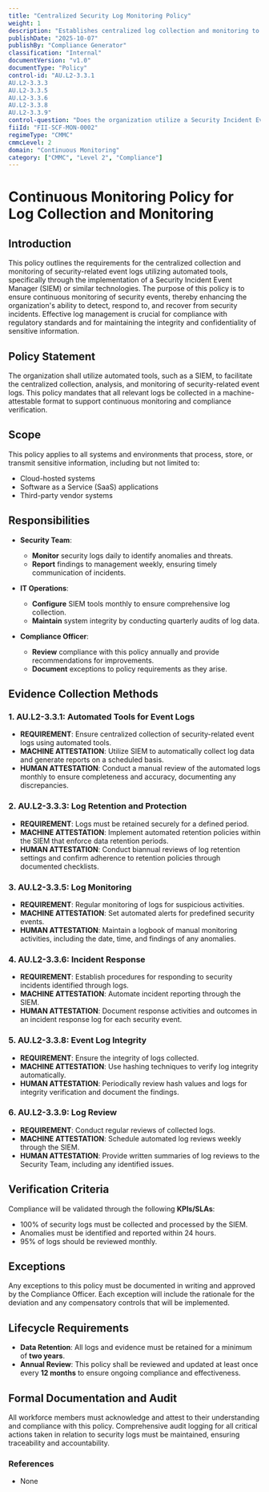 ```yaml
---
title: "Centralized Security Log Monitoring Policy"
weight: 1
description: "Establishes centralized log collection and monitoring to enhance security incident detection and compliance through automated tools."
publishDate: "2025-10-07"
publishBy: "Compliance Generator"
classification: "Internal"
documentVersion: "v1.0"
documentType: "Policy"
control-id: "AU.L2-3.3.1
AU.L2-3.3.3
AU.L2-3.3.5
AU.L2-3.3.6
AU.L2-3.3.8
AU.L2-3.3.9"
control-question: "Does the organization utilize a Security Incident Event Manager (SIEM) or similar automated tool, to support the centralized collection of security-related event logs?"
fiiId: "FII-SCF-MON-0002"
regimeType: "CMMC"
cmmcLevel: 2
domain: "Continuous Monitoring"
category: ["CMMC", "Level 2", "Compliance"]
---
```


# Continuous Monitoring Policy for Log Collection and Monitoring

## Introduction
This policy outlines the requirements for the centralized collection and monitoring of security-related event logs utilizing automated tools, specifically through the implementation of a Security Incident Event Manager (SIEM) or similar technologies. The purpose of this policy is to ensure continuous monitoring of security events, thereby enhancing the organization's ability to detect, respond to, and recover from security incidents. Effective log management is crucial for compliance with regulatory standards and for maintaining the integrity and confidentiality of sensitive information.

## Policy Statement
The organization shall utilize automated tools, such as a SIEM, to facilitate the centralized collection, analysis, and monitoring of security-related event logs. This policy mandates that all relevant logs be collected in a machine-attestable format to support continuous monitoring and compliance verification.

## Scope
This policy applies to all systems and environments that process, store, or transmit sensitive information, including but not limited to:
- Cloud-hosted systems
- Software as a Service (SaaS) applications
- Third-party vendor systems

## Responsibilities
- **Security Team**: 
  - **Monitor** security logs daily to identify anomalies and threats.
  - **Report** findings to management weekly, ensuring timely communication of incidents.
  
- **IT Operations**: 
  - **Configure** SIEM tools monthly to ensure comprehensive log collection.
  - **Maintain** system integrity by conducting quarterly audits of log data.

- **Compliance Officer**: 
  - **Review** compliance with this policy annually and provide recommendations for improvements.
  - **Document** exceptions to policy requirements as they arise.

## Evidence Collection Methods

### 1. AU.L2-3.3.1: Automated Tools for Event Logs
- **REQUIREMENT**: Ensure centralized collection of security-related event logs using automated tools.
- **MACHINE ATTESTATION**: Utilize SIEM to automatically collect log data and generate reports on a scheduled basis.
- **HUMAN ATTESTATION**: Conduct a manual review of the automated logs monthly to ensure completeness and accuracy, documenting any discrepancies.

### 2. AU.L2-3.3.3: Log Retention and Protection
- **REQUIREMENT**: Logs must be retained securely for a defined period.
- **MACHINE ATTESTATION**: Implement automated retention policies within the SIEM that enforce data retention periods.
- **HUMAN ATTESTATION**: Conduct biannual reviews of log retention settings and confirm adherence to retention policies through documented checklists.

### 3. AU.L2-3.3.5: Log Monitoring
- **REQUIREMENT**: Regular monitoring of logs for suspicious activities.
- **MACHINE ATTESTATION**: Set automated alerts for predefined security events.
- **HUMAN ATTESTATION**: Maintain a logbook of manual monitoring activities, including the date, time, and findings of any anomalies.

### 4. AU.L2-3.3.6: Incident Response
- **REQUIREMENT**: Establish procedures for responding to security incidents identified through logs.
- **MACHINE ATTESTATION**: Automate incident reporting through the SIEM.
- **HUMAN ATTESTATION**: Document response activities and outcomes in an incident response log for each security event.

### 5. AU.L2-3.3.8: Event Log Integrity
- **REQUIREMENT**: Ensure the integrity of logs collected.
- **MACHINE ATTESTATION**: Use hashing techniques to verify log integrity automatically.
- **HUMAN ATTESTATION**: Periodically review hash values and logs for integrity verification and document the findings.

### 6. AU.L2-3.3.9: Log Review
- **REQUIREMENT**: Conduct regular reviews of collected logs.
- **MACHINE ATTESTATION**: Schedule automated log reviews weekly through the SIEM.
- **HUMAN ATTESTATION**: Provide written summaries of log reviews to the Security Team, including any identified issues.

## Verification Criteria
Compliance will be validated through the following **KPIs/SLAs**:
- 100% of security logs must be collected and processed by the SIEM.
- Anomalies must be identified and reported within 24 hours.
- 95% of logs should be reviewed monthly.

## Exceptions
Any exceptions to this policy must be documented in writing and approved by the Compliance Officer. Each exception will include the rationale for the deviation and any compensatory controls that will be implemented.

## Lifecycle Requirements
- **Data Retention**: All logs and evidence must be retained for a minimum of **two years**.
- **Annual Review**: This policy shall be reviewed and updated at least once every **12 months** to ensure ongoing compliance and effectiveness.

## Formal Documentation and Audit
All workforce members must acknowledge and attest to their understanding and compliance with this policy. Comprehensive audit logging for all critical actions taken in relation to security logs must be maintained, ensuring traceability and accountability.

### References
- None